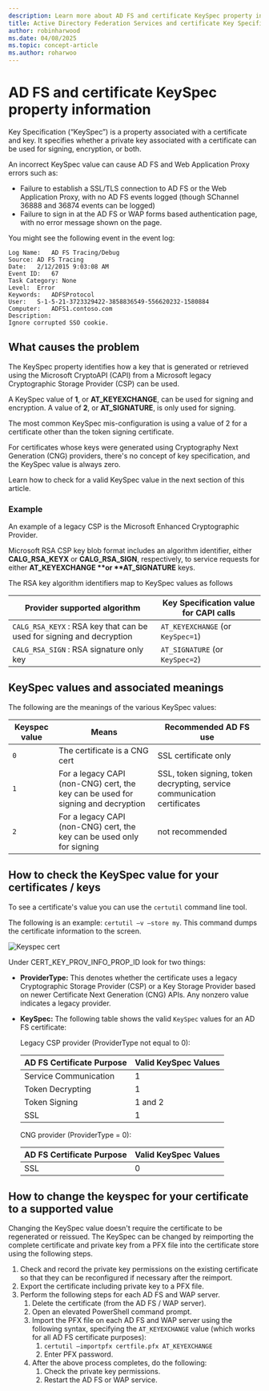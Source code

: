 ```yaml
---
description: Learn more about AD FS and certificate KeySpec property information
title: Active Directory Federation Services and certificate Key Specification property Information
author: robinharwood
ms.date: 04/08/2025
ms.topic: concept-article
ms.author: roharwoo
---
```


# AD FS and certificate KeySpec property information

Key Specification (“KeySpec”) is a property associated with a certificate and key. It specifies whether a private key associated with a certificate can be used for signing, encryption, or both.

An incorrect KeySpec value can cause AD FS and Web Application Proxy errors such as:

- Failure to establish a SSL/TLS connection to AD FS or the Web Application Proxy, with no AD FS events logged (though SChannel 36888 and 36874 events can be logged)
- Failure to sign in at the AD FS or WAP forms based authentication page, with no error message shown on the page.

You might see the following event in the event log:

```
Log Name:   AD FS Tracing/Debug
Source: AD FS Tracing
Date:   2/12/2015 9:03:08 AM
Event ID:   67
Task Category: None
Level:  Error
Keywords:   ADFSProtocol
User:   S-1-5-21-3723329422-3858836549-556620232-1580884
Computer:   ADFS1.contoso.com
Description:
Ignore corrupted SSO cookie.
```

## What causes the problem

The KeySpec property identifies how a key that is generated or retrieved using the Microsoft CryptoAPI (CAPI) from a Microsoft legacy Cryptographic Storage Provider (CSP) can be used.

A KeySpec value of **1**, or **AT_KEYEXCHANGE**, can be used for signing and encryption. A value of **2**, or **AT_SIGNATURE**, is only used for signing.

The most common KeySpec mis-configuration is using a value of 2 for a certificate other than the token signing certificate.

For certificates whose keys were generated using Cryptography Next Generation (CNG) providers, there's no concept of key specification, and the KeySpec value is always zero.

Learn how to check for a valid KeySpec value in the next section of this article.

### Example

An example of a legacy CSP is the Microsoft Enhanced Cryptographic Provider.

Microsoft RSA CSP key blob format includes an algorithm identifier, either **CALG_RSA_KEYX** or **CALG_RSA_SIGN**, respectively, to service requests for either <strong>AT_KEYEXCHANGE **or **AT_SIGNATURE</strong> keys.

The RSA key algorithm identifiers map to KeySpec values as follows

| Provider supported algorithm| Key Specification value for CAPI calls |
| --- | --- |
|`CALG_RSA_KEYX` : RSA key that can be used for signing and decryption| `AT_KEYEXCHANGE` (or `KeySpec=1`)|
`CALG_RSA_SIGN` : RSA signature only key |`AT_SIGNATURE` (or `KeySpec=2`)|

## KeySpec values and associated meanings

The following are the meanings of the various KeySpec values:

|Keyspec value|Means|Recommended AD FS use|
| --- | --- | --- |
|`0`|The certificate is a CNG cert|SSL certificate only|
|`1`|For a legacy CAPI (non-CNG) cert, the key can be used for signing and decryption|    SSL, token signing, token decrypting, service communication certificates|
|`2`|For a legacy CAPI (non-CNG) cert, the key can be used only for signing|not recommended|

## How to check the KeySpec value for your certificates / keys

To see a certificate's value you can use the `certutil` command line tool.

The following is an example: `certutil –v –store my`.  This command dumps the certificate information to the screen.

![Keyspec cert](media/AD-FS-and-KeySpec-Property/keyspec1.png)

Under CERT_KEY_PROV_INFO_PROP_ID look for two things:

- **ProviderType:** This denotes whether the certificate uses a legacy Cryptographic Storage Provider (CSP) or a Key Storage Provider based on newer Certificate Next Generation (CNG) APIs. Any nonzero value indicates a legacy provider.
- **KeySpec:** The following table shows the valid `KeySpec` values for an AD FS certificate:

   Legacy CSP provider (ProviderType not equal to 0):

   |AD FS Certificate Purpose|Valid KeySpec Values|
   | --- | --- |
   |Service Communication|1|
   |Token Decrypting|1|
   |Token Signing|1 and 2|
   |SSL|1|

   CNG provider (ProviderType = 0):

   |AD FS Certificate Purpose|Valid KeySpec Values|
   | --- | --- |
   |SSL|0|

## How to change the keyspec for your certificate to a supported value

Changing the KeySpec value doesn't require the certificate to be regenerated or reissued. The KeySpec can be changed by reimporting the complete certificate and private key from a PFX file into the certificate store using the following steps.

1. Check and record the private key permissions on the existing certificate so that they can be reconfigured if necessary after the reimport.
1. Export the certificate including private key to a PFX file.
1. Perform the following steps for each AD FS and WAP server.
    1. Delete the certificate (from the AD FS / WAP server).
    1. Open an elevated PowerShell command prompt.
    1. Import the PFX file on each AD FS and WAP server using the following syntax, specifying the `AT_KEYEXCHANGE` value (which works for all AD FS certificate purposes):
        1. `certutil –importpfx certfile.pfx AT_KEYEXCHANGE`
        1. Enter PFX password.
    1. After the above process completes, do the following:
        1. Check the private key permissions.
        1. Restart the AD FS or WAP service.
